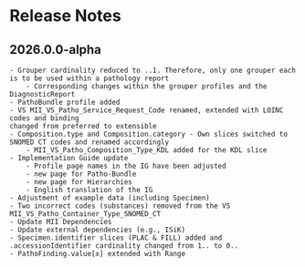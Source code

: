 # Release Notes

## 2026.0.0-alpha
    - Grouper cardinality reduced to ..1. Therefore, only one grouper each is to be used within a pathology report
        - Corresponding changes within the grouper profiles and the DiagnosticReport
    - PathoBundle profile added
    - VS MII_VS_Patho_Service_Request_Code renamed, extended with LOINC codes and binding 
    changed from preferred to extensible
    - Composition.type and Composition.category - Own slices switched to SNOMED CT codes and renamed accordingly
        - MII_VS_Patho_Composition_Type_KDL added for the KDL slice
    - Implementation Guide update
        - Profile page names in the IG have been adjusted
        - new page for Patho-Bundle
        - new page for Hierarchies
        - English translation of the IG
    - Adjustment of example data (including Specimen)
    - Two incorrect codes (substances) removed from the VS MII_VS_Patho_Container_Type_SNOMED_CT
    - Update MII Dependencies
    - Update external dependencies (e.g., ISiK)
    - Specimen.identifier slices (PLAC & FILL) added and .accessionIdentifier cardinality changed from 1.. to 0..
    - PathoFinding.value[x] extended with Range
